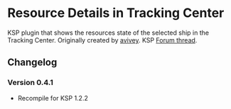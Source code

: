 # Resource Details in Tracking Center

KSP plugin that shows the resources state of the selected ship in the Tracking Center.
Originally created by [avivey](http://forum.kerbalspaceprogram.com/index.php?/profile/98217-avivey/).
KSP [Forum thread](http://forum.kerbalspaceprogram.com/index.php?/topic/59724-112-v04-resource-details-in-tracking-center/).

## Changelog
### Version 0.4.1
- Recompile for KSP 1.2.2
